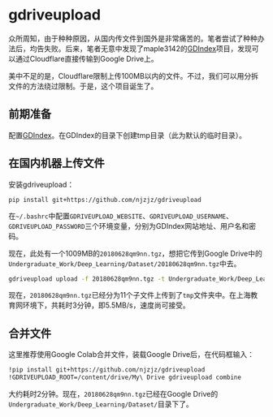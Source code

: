 # gdriveupload

众所周知，由于种种原因，从国内传文件到国外是非常痛苦的。笔者尝试了种种办法后，均告失败。后来，笔者无意中发现了maple3142的[GDIndex](https://github.com/maple3142/GDIndex)项目，发现可以通过Cloudflare直接传输到Google Drive上。

美中不足的是，Cloudflare限制上传100MB以内的文件。不过，我们可以用分拆文件的方法绕过限制。于是，这个项目诞生了。

## 前期准备

配置[GDIndex](https://github.com/maple3142/GDIndex)。在GDIndex的目录下创建tmp目录（此为默认的临时目录）。

## 在国内机器上传文件

安装gdriveupload：
```
pip install git+https://github.com/njzjz/gdriveupload
```

在`~/.bashrc`中配置`GDRIVEUPLOAD_WEBSITE`、`GDRIVEUPLOAD_USERNAME`、`GDRIVEUPLOAD_PASSWORD`三个环境变量，分别为GDIndex网站地址、用户名和密码。

现在，此处有一个1009MB的`20180628qm9nn.tgz`，想把它传到Google Drive中的`Undergraduate_Work/Deep_Learning/Dataset/20180628qm9nn.tgz`中去。

```bash
gdriveupload upload -f 20180628qm9nn.tgz -t Undergraduate_Work/Deep_Learning/Dataset/20180628qm9nn.tgz
```

现在，`20180628qm9nn.tgz`已经分为11个子文件上传到了`tmp`文件夹中。在上海教育网环境下，共耗时3分钟，即5.5MB/s，速度尚可接受。

## 合并文件

这里推荐使用Google Colab合并文件，装载Google Drive后，在代码框输入：
```bash
!pip install git+https://github.com/njzjz/gdriveupload
!GDRIVEUPLOAD_ROOT=/content/drive/My\ Drive gdriveupload combine
```

大约耗时2分钟。现在，`20180628qm9nn.tgz`已经在Google Drive的`Undergraduate_Work/Deep_Learning/Dataset/`目录下了。
